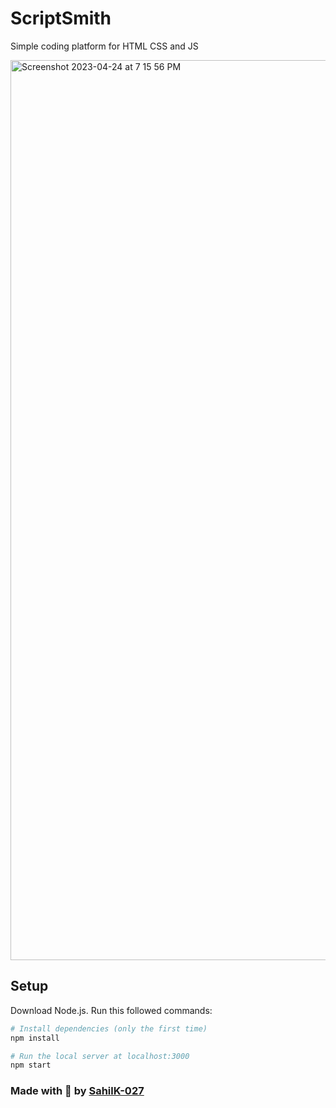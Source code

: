 # ScriptSmith

Simple coding platform for HTML CSS and JS

<img width="1440" alt="Screenshot 2023-04-24 at 7 15 56 PM" src="https://user-images.githubusercontent.com/104154041/234016611-21ee3051-e7cd-468c-9f12-08e1830415ab.png">

## Setup

Download Node.js. Run this followed commands:

```bash
# Install dependencies (only the first time)
npm install

# Run the local server at localhost:3000
npm start
```

### Made with 💜 by [SahilK-027](https://github.com/SahilK-027)
